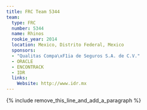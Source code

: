 ```yaml
---
title: FRC Team 5344
team:
  type: FRC
  number: 5344
  name: Rhinos
  rookie_year: 2014
  location: Mexico, Distrito Federal, Mexico
  sponsors:
  - "Qualitas Compa\xF1ia de Seguros S.A. de C.V."
  - ORACLE
  - ENCONTRACK
  - IDR
  links:
    Website: http://www.idr.mx
---
```


{% include remove_this_line_and_add_a_paragraph %}